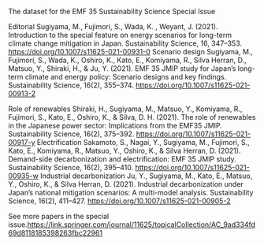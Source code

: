 The dataset for the EMF 35 Sustainability Science Special Issue

Editorial
Sugiyama, M., Fujimori, S., Wada, K. , Weyant, J. (2021). Introduction to the special feature on energy scenarios for long-term climate change mitigation in Japan. Sustainability Science, 16, 347–353. https://doi.org/10.1007/s11625-021-00931-0
Scenario design
Sugiyama, M., Fujimori, S., Wada, K., Oshiro, K., Kato, E., Komiyama, R., Silva Herran, D., Matsuo, Y., Shiraki, H., & Ju, Y. (2021). EMF 35 JMIP study for Japan’s long-term climate and energy policy: Scenario designs and key findings. Sustainability Science, 16(2), 355–374. https://doi.org/10.1007/s11625-021-00913-2

Role of renewables
Shiraki, H., Sugiyama, M., Matsuo, Y., Komiyama, R., Fujimori, S., Kato, E., Oshiro, K., & Silva, D. H. (2021). The role of renewables in the Japanese power sector: Implications from the EMF35 JMIP. Sustainability Science, 16(2), 375–392. https://doi.org/10.1007/s11625-021-00917-y
Electrification
Sakamoto, S., Nagai, Y., Sugiyama, M., Fujimori, S., Kato, E., Komiyama, R., Matsuo, Y., Oshiro, K., & Silva Herran, D. (2021). Demand-side decarbonization and electrification: EMF 35 JMIP study. Sustainability Science, 16(2), 395–410. https://doi.org/10.1007/s11625-021-00935-w
Industrial decarbonization
Ju, Y., Sugiyama, M., Kato, E., Matsuo, Y., Oshiro, K., & Silva Herran, D. (2021). Industrial decarbonization under Japan’s national mitigation scenarios: A multi-model analysis. Sustainability Science, 16(2), 411–427. https://doi.org/10.1007/s11625-021-00905-2

See more papers in the special issue.https://link.springer.com/journal/11625/topicalCollection/AC_9ad334fd69d8118185398263fbc22961